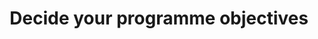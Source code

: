 ---
layout: post
title: Decide your programme objectives
excerpt: Before you start delivering your mentoring programme, make some decisions about how you want it to work.
order: 1
---